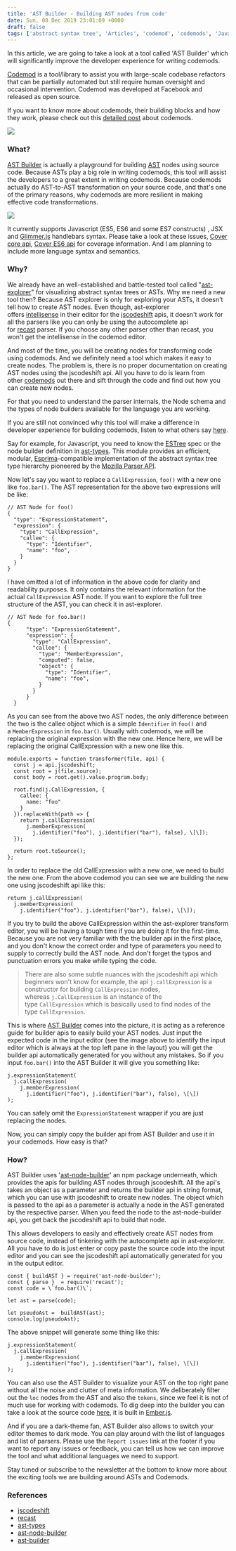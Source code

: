 ```yaml
---
title: 'AST Builder - Building AST nodes from code'
date: Sun, 08 Dec 2019 23:01:09 +0000
draft: false
tags: ['abstract syntax tree', 'Articles', 'codemod', 'codemods', 'Javascript', 'jscodeshift']
---
```


In this article, we are going to take a look at a tool called 'AST Builder' which will significantly improve the developer experience for writing codemods.

[Codemod](https://github.com/facebook/codemod) is a tool/library to assist you with large-scale codebase refactors that can be partially automated but still require human oversight and occasional intervention. Codemod was developed at Facebook and released as open source.

If you want to know more about codemods, their building blocks and how they work, please check out this [detailed post](/2019/03/codemods-the-new-age-saviors-for-js-developers/) about codemods.

![](/wp-content/uploads/2019/12/ast-builder-screenshot-main.png)

### What?

[AST Builder](https://rajasegar.github.io/ast-builder/) is actually a playground for building [AST](http://en.wikipedia.org/wiki/Abstract_syntax_tree) nodes using source code. Because ASTs play a big role in writing codemods, this tool will assist the developers to a great extent in writing codemods. Because codemods actually do AST-to-AST transformation on your source code, and that's one of the primary reasons, why codemods are more resilient in making effective code transformations.

![](/wp-content/uploads/2019/12/ast-builder-annotated.jpg)

It currently supports Javascript (ES5, ES6 and some ES7 constructs) , JSX and [Glimmer.js](https://github.com/glimmerjs) handlebars syntax. Please take a look at these issues, [Cover core api](https://github.com/rajasegar/ast-node-builder/issues/1), [Cover ES6 api](https://github.com/rajasegar/ast-node-builder/issues/2) for coverage information. And I am planning to include more language syntax and semantics.

### Why?

We already have an well-established and battle-tested tool called "[ast-explorer](https://astexplorer.net/)" for visualizing abstract syntax trees or ASTs. Why we need a new tool then? Because AST explorer is only for exploring your ASTs, it doesn't tell how to create AST nodes. Even though, ast-explorer offers [intellisense](https://docs.microsoft.com/en-us/visualstudio/ide/using-intellisense) in their editor for the [jscodeshift](https://github.com/facebook/jscodeshift) apis, it doesn't work for all the parsers like you can only be using the autocomplete api for [recast](https://github.com/benjamn/recast) parser. If you choose any other parser other than recast, you won't get the intellisense in the codemod editor.

And most of the time, you will be creating nodes for transforming code using codemods. And we definitely need a tool which makes it easy to create nodes. The problem is, there is no proper documentation on creating AST nodes using the jscodeshift api. All you have to do is learn from other [codemods](https://github.com/reactjs/react-codemod) out there and sift through the code and find out how you can create new nodes.

For that you need to understand the parser internals, the Node schema and the types of node builders available for the language you are working.

If you are still not convinced why this tool will make a difference in developer experience for building codemods, listen to what others say [here](https://github.com/benjamn/ast-types/issues/369).

Say for example, for Javascript, you need to know the [ESTree](https://github.com/estree/estree) spec or the node builder definition in [ast-types](https://github.com/benjamn/ast-types). This module provides an efficient, modular, [Esprima](https://github.com/ariya/esprima)\-compatible implementation of the abstract syntax tree type hierarchy pioneered by the [Mozilla Parser API](https://developer.mozilla.org/en-US/docs/SpiderMonkey/Parser_API).

Now let's say you want to replace a `CallExpression`, `foo()` with a new one like `foo.bar()`. The AST representation for the above two expressions will be like:

```
// AST Node for foo()
{
  "type": "ExpressionStatement",
  "expression": {
    "type": "CallExpression",
    "callee": {
      "type": "Identifier",
      "name": "foo",
    }
  }
}

```

I have omitted a lot of information in the above code for clarity and readability purposes. It only contains the relevant information for the actual `CallExpression` AST node. If you want to explore the full tree structure of the AST, you can check it in ast-explorer.

```
// AST Node for foo.bar()
{
      "type": "ExpressionStatement",
      "expression": {
        "type": "CallExpression",
        "callee": {
          "type": "MemberExpression",
          "computed": false,
          "object": {
            "type": "Identifier",
            "name": "foo",
          }
        }
      }
  }

```

As you can see from the above two AST nodes, the only difference between the two is the callee object which is a simple `Identifier` in `foo()` and a `MemberExpression` in `foo.bar()`. Usually with codemods, we will be replacing the original expression with the new one. Hence here, we will be replacing the original CallExpression with a new one like this.

```
module.exports = function transformer(file, api) {
  const j = api.jscodeshift;
  const root = j(file.source);
  const body = root.get().value.program.body;

  root.find(j.CallExpression, {
    callee: {
      name: "foo"
    }
  }).replaceWith(path => {
    return j.callExpression(
      j.memberExpression(
        j.identifier("foo"), j.identifier("bar"), false), \[\]);
  });

  return root.toSource();
};
```

In order to replace the old CallExpression with a new one, we need to build the new one. From the above codemod you can see we are building the new one using jscodeshift api like this:

```
return j.callExpression(
  j.memberExpression(
    j.identifier("foo"), j.identifier("bar"), false), \[\]);
```

If you try to build the above CallExpression within the ast-explorer transform editor, you will be having a tough time if you are doing it for the first-time. Because you are not very familiar with the the builder api in the first place, and you don't know the correct order and type of parameters you need to supply to correctly build the AST node. And don't forget the typos and punctuation errors you make while typing the code.

> There are also some subtle nuances with the jscodeshift api which beginners won't know for example, the api `j.callExpression` is a constructor for building `CallExpression` nodes, whereas `j.CallExpression` is an instance of the type `CallExpression` which is basically used to find nodes of the type `CallExpression`.

This is where [AST Builder](https://rajasegar.github.io/ast-builder/) comes into the picture, it is acting as a reference guide for builder apis to easily build your AST nodes. Just input the expected code in the input editor (see the image above to identify the input editor which is always at the top left pane in the layout) you will get the builder api automatically generated for you without any mistakes. So if you input `foo.bar()` into the AST Builder it will give you something like:

```
j.expressionStatement(
  j.callExpression(
    j.memberExpression(
      j.identifier("foo"), j.identifier("bar"), false), \[\])
);

```

You can safely omit the `ExpressionStatement` wrapper if you are just replacing the nodes.

Now, you can simply copy the builder api from AST Builder and use it in your codemods. How easy is that?

### How?

AST Builder uses '[ast-node-builder](https://github.com/rajasegar/ast-node-builder)' an npm package underneath, which provides the apis for building AST nodes through jscodeshift. All the api's takes an object as a parameter and returns the builder api in string format, which you can use with jscodeshift to create new nodes. The object which is passed to the api as a parameter is actually a node in the AST generated by the respective parser. When you feed the node to the ast-node-builder api, you get back the jscodeshift api to build that node.

This allows developers to easily and effectively create AST nodes from source code, instead of tinkering with the autocomplete api in ast-explorer. All you have to do is just enter or copy paste the source code into the input editor and you can see the jscodeshift api automatically generated for you in the output editor.

```
const { buildAST } = require('ast-node-builder');
const { parse }  = require('recast');
const code = \`foo.bar()\`;

let ast = parse(code);

let pseudoAst =  buildAST(ast);
console.log(pseudoAst);
```

The above snippet will generate some thing like this:

```
j.expressionStatement(
  j.callExpression(
    j.memberExpression(
      j.identifier("foo"), j.identifier("bar"), false), \[\])
);

```

You can also use the AST Builder to visualize your AST on the top right pane without all the noise and clutter of meta information. We deliberately filter out the `loc` nodes from the AST and also the `tokens`, since we feel it is not of much use for working with codemods. To dig deep into the builder you can take a look at the source code [here](https://github.com/rajasegar/ast-builder), it is built in [Ember.js](https://emberjs.com/).

And if you are a dark-theme fan, AST Builder also allows to switch your editor themes to dark mode. You can play around with the list of languages and list of parsers. Please use the `Report issues` link at the footer if you want to report any issues or feedback, you can tell us how we can improve the tool and what additional languages we need to support.

Stay tuned or subscribe to the newsletter at the bottom to know more about the exciting tools we are building around ASTs and Codemods.

### References

*   [jscodeshift](https://github.com/facebook/jscodeshift)
*   [recast](https://github.com/benjamn/recast)
*   [ast-types](https://github.com/benjamn/ast-types)
*   [ast-node-builder](https://github.com/rajasegar/ast-node-builder)
*   [ast-builder](https://github.com/rajasegar/ast-builder)
